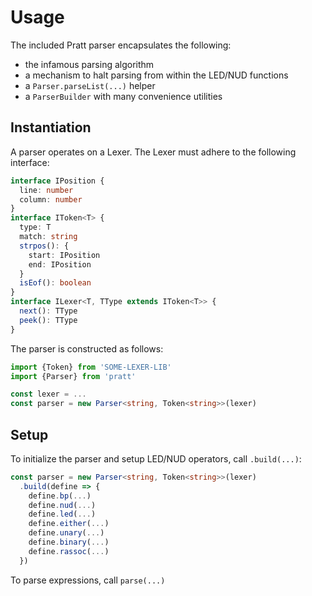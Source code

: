 # Usage

The included Pratt parser encapsulates the following:

* the infamous parsing algorithm
* a mechanism to halt parsing from within the LED/NUD functions
* a `Parser.parseList(...)` helper
* a `ParserBuilder` with many convenience utilities

## Instantiation

A parser operates on a Lexer.  The Lexer must adhere to the following interface:

```typescript
interface IPosition {
  line: number
  column: number
}
interface IToken<T> {
  type: T
  match: string
  strpos(): {
    start: IPosition
    end: IPosition
  }
  isEof(): boolean
}
interface ILexer<T, TType extends IToken<T>> {
  next(): TType
  peek(): TType
}
```

The parser is constructed as follows:

```typescript
import {Token} from 'SOME-LEXER-LIB'
import {Parser} from 'pratt'

const lexer = ...
const parser = new Parser<string, Token<string>>(lexer)
```

## Setup

To initialize the parser and setup LED/NUD operators, call `.build(...)`:

```typescript
const parser = new Parser<string, Token<string>>(lexer)
  .build(define => {
    define.bp(...)
    define.nud(...)
    define.led(...)
    define.either(...)
    define.unary(...)
    define.binary(...)
    define.rassoc(...)
  })
```

To parse expressions, call `parse(...)`
